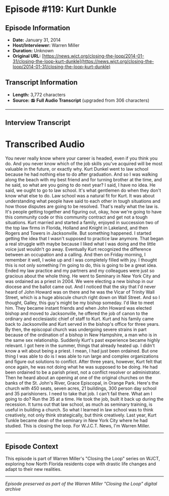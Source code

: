 # Episode #119: Kurt Dunkle



## Episode Information

- **Date:** January 31, 2014
- **Host/Interviewer:** Warren Miller
- **Duration:** Unknown
- **Original URL:** [https://news.wjct.org/closing-the-loop/2014-01-31/closing-the-loop-kurt-dunkle](https://news.wjct.org/closing-the-loop/2014-01-31/closing-the-loop-kurt-dunkle)

## Transcript Information

- **Length:** 3,772 characters
- **Source:** 📻 **Full Audio Transcript** (upgraded from 306 characters)

---

## Interview Transcript

# Transcribed Audio
You never really know where your career is headed, even if you think you do. And you never know which of the job skills you've acquired will be most valuable in the future, or exactly why. Kurt Dunkel went to law school because he had nothing else to do after graduation. And so I was walking along the beach with my best friend and for turning brother at the time, and he said, so what are you going to do next year? I said, I have no idea. He said, we ought to go to law school. It's what gentlemen do when they don't know what else to do. Law school was a natural fit for Kurt. It was about understanding what people have said to each other in tough situations and how those disputes are going to be resolved. That's really what the law is. It's people getting together and figuring out, okay, how we're going to have this community code or this community contract and get not a tough situations. Kurt married and started a family, enjoyed in succession two of the top law firms in Florida, Holland and Knight in Lakeland, and then Rogers and Towers in Jacksonville. But something happened. I started getting the idea that I wasn't supposed to practice law anymore. That began a real struggle with maybe because I liked what I was doing and the little voice just wouldn't go away. Eventually Kurt recognized the difference between an occupation and a calling. And then on Friday morning, I remember it well, I woke up and I was completely filled with joy. I thought this is not only something I'm going to do, this is going to be a great idea. Ended my law practice and my partners and my colleagues were just so gracious about the whole thing. He went to Seminary in New York City and was ordained as a priest in 2004. We were electing a new bishop in our diocese and the ballot came out. And I noticed that the sky that I'd never heard of John Howard was on there and he was the Vicar of Trinity Wall Street, which is a huge abiscule church right down on Wall Street. And so I thought, Galley, this guy's might be my bishop someday. I'd like to meet him. They became instant friends and when John Howard was elected bishop and moved to Jacksonville, he offered the job of canon to the ordinary and ecclesiastic chief of staff to Kurt. Kurt and his family came back to Jacksonville and Kurt served in the bishop's office for three years. By then, the episcopal church was undergoing severe strains in part because of the ordination of a bishop in New Hampshire, a man who is in the same sex relationship. Suddenly Kurt's past experience became highly relevant. I got here in the summer, things that already heated up. I didn't know a wit about being a priest. I mean, I had just been ordained. But one thing I was able to do is I was able to run large and complex organizations and figure out solutions to conflict. After three years, however, Kurt felt that once again, he was not doing what he was supposed to be doing. He had been ordained to be a parish priest, not a conflict resolver or administrator. Then he heard about an opening at one of the original churches on the banks of the St. John's River, Grace Episcopal, in Orange Park. Here's the church with 450 seats, seven acres, 21 buildings, 300 person day school and 35 parishioners. I need to take that job. I can't fail there. What am I going to do? Run the 35 at a time. He took the job, built it back up during the recession. It turns out that law school, as much as seminary training, is useful in building a church. So what I learned in law school was to think creatively, not only think strategically, but think creatively. Last year, Kurt Tunkle became dean of the seminary in New York City where he had studied. This is closing the loop. For W.J.C.T. News, I'm Warren Miller.

---

## Episode Context

This episode is part of Warren Miller's "Closing the Loop" series on WJCT, exploring how North Florida residents cope with drastic life changes and adapt to their new realities.



---

*Episode preserved as part of the Warren Miller "Closing the Loop" digital archive*
